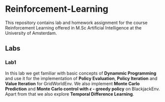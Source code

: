 # Reinforcement-Learning

This repository contains lab and homework assignment for the course Reinforcement Learning offered in M.Sc Artificial Intelligence at the University of Amsterdam.

## Labs

### Lab1
In this lab we get familiar with basic concepts of **Dynammic Programming** and use it for the implementation of **Policy Evaluation**, **Policy Iteration**  and **Value Iteration** for GridWorldEnv. We also implement **Monte Carlo Prediction** and **Monte Carlo control with $\epsilon$ - greedy policy** on  BlackjackEnv. Apart from that we also explore **Temporal Difference Learning**.  
